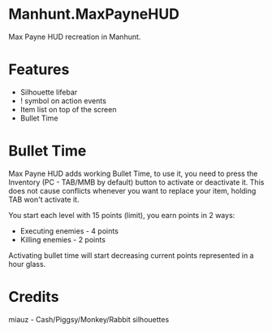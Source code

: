 # Manhunt.MaxPayneHUD
Max Payne HUD recreation in Manhunt.


# Features

- Silhouette lifebar
- ! symbol on action events
- Item list on top of the screen
- Bullet Time

# Bullet Time

Max Payne HUD adds working Bullet Time, to use it, you need to press the Inventory (PC - TAB/MMB by default)
button to activate or deactivate it. This does not cause conflicts whenever you want to replace your item,
holding TAB won't activate it.

You start each level with 15 points (limit), you earn points in 2 ways:
 - Executing enemies - 4 points 
 - Killing enemies - 2 points
 
Activating bullet time will start decreasing current points represented
in a hour glass.


# Credits
miauz - Cash/Piggsy/Monkey/Rabbit silhouettes 